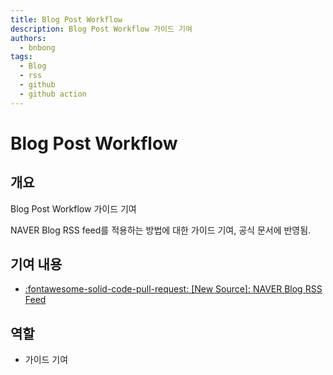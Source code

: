 ```yaml
---
title: Blog Post Workflow
description: Blog Post Workflow 가이드 기여
authors:
  - bnbong
tags:
  - Blog
  - rss
  - github
  - github action
---
```


# Blog Post Workflow

## 개요

Blog Post Workflow 가이드 기여

NAVER Blog RSS feed를 적용하는 방법에 대한 가이드 기여, 공식 문서에 반영됨.

## 기여 내용

- [:fontawesome-solid-code-pull-request: [New Source]: NAVER Blog RSS Feed](https://github.com/gautamkrishnar/blog-post-workflow/issues/241)

## 역할

- 가이드 기여
